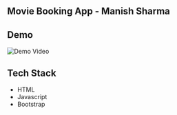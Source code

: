 ## Movie Booking App - Manish Sharma

## Demo
![Demo Video](https://drive.google.com/open?id=1nIdL1RifK5q0_gBktBIKhkuQUo-R16oe)

## Tech Stack
* HTML
* Javascript
* Bootstrap

